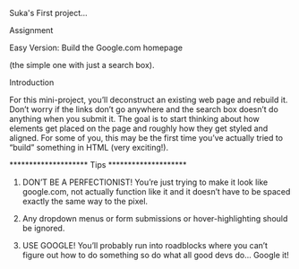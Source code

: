 
Suka's First project...

Assignment

Easy Version: Build the Google.com homepage

(the simple one with just a search box).


Introduction

For this mini-project, you’ll deconstruct an existing web page and rebuild it. Don’t worry if the links don’t go anywhere and the search box doesn’t do anything when you submit it. The goal is to start thinking about how elements get placed on the page and roughly how they get styled and aligned. For some of you, this may be the first time you’ve actually tried to “build” something in HTML (very exciting!).

******************** Tips ********************

1. DON’T BE A PERFECTIONIST! You’re just trying to make it look like google.com, not actually function like it and it doesn’t have to be spaced exactly the same way to the pixel. 

2. Any dropdown menus or form submissions or hover-highlighting should be ignored.

3. USE GOOGLE! You’ll probably run into roadblocks where you can’t figure out how to do something so do what all good devs do… Google it!

                

